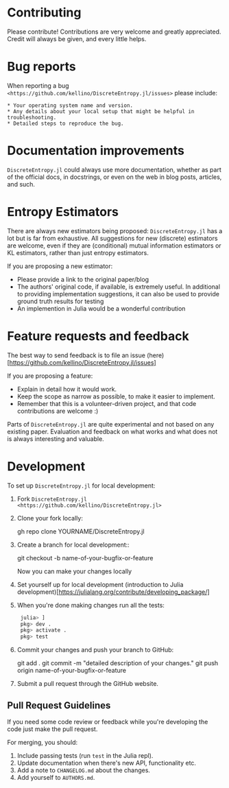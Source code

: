 # Contributing

Please contribute! Contributions are very welcome and greatly appreciated.
Credit will always be given, and every little helps.

# Bug reports

When reporting a bug `<https://github.com/kellino/DiscreteEntropy.jl/issues>` please include:

    * Your operating system name and version.
    * Any details about your local setup that might be helpful in troubleshooting.
    * Detailed steps to reproduce the bug.

# Documentation improvements

`DiscreteEntropy.jl` could always use more documentation, whether as part of the
official docs, in docstrings, or even on the web in blog posts, articles, and such.

# Entropy Estimators

There are always new estimators being proposed: `DiscreteEntropy.jl` has a lot but is far from exhaustive.
All suggestions for new (discrete) estimators are welcome, even if they are (conditional) mutual information
estimators or KL estimators, rather than just entropy estimators.

If you are proposing a new estimator:

- Please provide a link to the original paper/blog
- The authors' original code, if available, is extremely useful. In additional to
  providing implementation suggestions, it can also be used to provide ground truth results for testing
- An implemention in Julia would be a wonderful contribution

# Feature requests and feedback

The best way to send feedback is to file an issue (here)[https://github.com/kellino/DiscreteEntropy.jl/issues]

If you are proposing a feature:

- Explain in detail how it would work.
- Keep the scope as narrow as possible, to make it easier to implement.
- Remember that this is a volunteer-driven project, and that code contributions are welcome :)

Parts of `DiscreteEntropy.jl` are quite experimental and not based on any existing paper.
Evaluation and feedback on what works and what does not is always interesting and valuable.

# Development

To set up `DiscreteEntropy.jl` for local development:

1. Fork `DiscreteEntropy.jl <https://github.com/kellino/DiscreteEntropy.jl>`

2. Clone your fork locally:

   gh repo clone YOURNAME/DiscreteEntropy.jl

3. Create a branch for local development::

   git checkout -b name-of-your-bugfix-or-feature

   Now you can make your changes locally

4. Set yourself up for local development (introduction to Julia development)[https://julialang.org/contribute/developing_package/]

5. When you're done making changes run all the tests:

   ```julia
    julia> ]
    pkg> dev .
    pkg> activate .
    pkg> test
   ```

6. Commit your changes and push your branch to GitHub:

   git add .
   git commit -m "detailed description of your changes."
   git push origin name-of-your-bugfix-or-feature

7. Submit a pull request through the GitHub website.

## Pull Request Guidelines

If you need some code review or feedback while you're developing the code just make the pull request.

For merging, you should:

1. Include passing tests (run `test` in the Julia repl).
2. Update documentation when there's new API, functionality etc.
3. Add a note to `CHANGELOG.md` about the changes.
4. Add yourself to `AUTHORS.md`.
